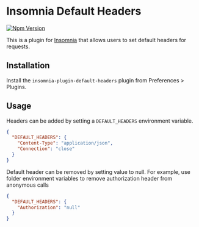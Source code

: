 # Insomnia Default Headers

[![Npm Version](https://img.shields.io/npm/v/insomnia-plugin-default-headers.svg)](https://www.npmjs.com/package/insomnia-plugin-default-headers)

This is a plugin for [Insomnia](https://insomnia.rest) that allows users to set default
headers for requests.

## Installation

Install the `insomnia-plugin-default-headers` plugin from Preferences > Plugins.

## Usage

Headers can be added by setting a `DEFAULT_HEADERS` environment variable.

```json
{
  "DEFAULT_HEADERS": {
    "Content-Type": "application/json",
    "Connection": "close"
  }
}
```
Default header can be removed by setting value to null. For example, use folder environment variables to remove authorization header from anonymous calls
```json
{
  "DEFAULT_HEADERS": {
    "Authorization": "null"
  }
}
```
